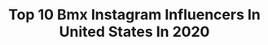 ---
title: Top 10 Bmx Instagram Influencers In United States In 2020
description: >-
  Find top bmx Instagram influencers in United States in 2020. Most popular hashtags: #bmx #ny #stayhome #kaifight77.
platform: Instagram
profiles:
  - username: "domsimoncini"
    fullname: >-
      Dominick Simoncini
    location: "United States"
    followers: 110948
    engagement: 219
    commentsToLikes: 0.012111
    avatar: "https://scontent-amt2-1.cdninstagram.com/v/t51.2885-19/s320x320/24838566_135028320518988_6683942764482134016_n.jpg?_nc_ht=scontent-amt2-1.cdninstagram.com&_nc_ohc=mLYjQn0r11kAX-eG6QA&oh=8aa1020ea44c8a7502e2913a87bd94e8&oe=5EB99547"
    verified: false
    hashtags: "#bmx, #yfsi, #5050skatepark, #brobro"
  - username: "jorisdaudet33"
    fullname: >-
      Joris Daudet
    location: "United States"
    followers: 50273
    engagement: 698
    commentsToLikes: 0.004790
    avatar: "https://scontent-ams4-1.cdninstagram.com/v/t51.2885-19/s320x320/67578078_645080386001283_6164450565767036928_n.jpg?_nc_ht=scontent-ams4-1.cdninstagram.com&_nc_ohc=e3oFY-uP0W8AX__TvxS&oh=360075d8f58611240e8bb67f1d1b8d35&oe=5EB79885"
    verified: true
    hashtags: "#kaifight77, #33, #tbt, #stayhome"
  - username: "willgrant"
    fullname: >-
      Will Grant
    location: "United States"
    followers: 91219
    engagement: 220
    commentsToLikes: 0.019082
    avatar: "https://scontent-ams4-1.cdninstagram.com/v/t51.2885-19/s320x320/61774642_764802423959164_7753513153035501568_n.jpg?_nc_ht=scontent-ams4-1.cdninstagram.com&_nc_ohc=pdR7SBcKpJgAX93Wpyd&oh=f23492d5f9f1ce34ea48bff5bb5a20fc&oe=5EB963C9"
    verified: false
    hashtags: "#nofilter, #mightdeletelater, #corsacrew"
  - username: "krobbmx"
    fullname: >-
      Kevin Robinson
    location: "United States"
    followers: 17523
    engagement: 1083
    commentsToLikes: 0.076754
    avatar: "https://scontent-amt2-1.cdninstagram.com/v/t51.2885-19/s320x320/13671206_1714864872102962_689350646_a.jpg?_nc_ht=scontent-amt2-1.cdninstagram.com&_nc_ohc=5zKyc8oEfqoAX9qo9Js&oh=4625a62c959430a0978ec0951a45635d&oe=5EBB7EE7"
    verified: false
    hashtags: "#blackrockschool, #boom, #nerfgun, #happybirthday"
  - username: "metalcomedy"
    fullname: >-
      Blayne Smith
    location: "United States"
    followers: 7457
    engagement: 992
    commentsToLikes: 0.028673
    avatar: "https://scontent-ams4-1.cdninstagram.com/v/t51.2885-19/10507829_1487236284923357_108210838_a.jpg?_nc_ht=scontent-ams4-1.cdninstagram.com&_nc_ohc=88mdr9RbE2gAX_r9-z5&oh=f72b97ad679cff2e3517345e433f40d5&oe=5EB89CA6"
    verified: false
    hashtags: ""
  - username: "d_niiiccceee"
    fullname: >-
      Dimitri McCombs
    location: "United States"
    followers: 12494
    engagement: 377
    commentsToLikes: 0.033968
    avatar: "https://scontent-ams4-1.cdninstagram.com/v/t51.2885-19/s320x320/82385908_213006856529729_4045923913694183424_n.jpg?_nc_ht=scontent-ams4-1.cdninstagram.com&_nc_ohc=5JeXR2-FxccAX80uMPM&oh=ce5db7e5b8ea53f5f32cc6ca14fd670b&oe=5EB8F6CD"
    verified: false
    hashtags: "#bluebanks, #ualbany, #streetbmx, #feeblegrind"
  - username: "75bradford"
    fullname: >-
      Joey Bradford
    location: "United States"
    followers: 10195
    engagement: 618
    commentsToLikes: 0.019017
    avatar: "https://scontent-ams4-1.cdninstagram.com/v/t51.2885-19/s320x320/23498563_138620290124577_5181527706436632576_n.jpg?_nc_ht=scontent-ams4-1.cdninstagram.com&_nc_ohc=2X7Uj_y15VkAX_wUzjC&oh=63ddcb88f84cc9f95e5ab6951d130be9&oe=5EB7DFB5"
    verified: false
    hashtags: "#travel, #ridebmx, #hiking, #kyoto"
  - username: "mccreaisaac"
    fullname: >-
      Isaac McCrea
    location: "United States"
    followers: 2328
    engagement: 1886
    commentsToLikes: 0.049950
    avatar: "https://scontent-ams4-1.cdninstagram.com/v/t51.2885-19/s150x150/12558658_730522493751701_1020447258_a.jpg?_nc_ht=scontent-ams4-1.cdninstagram.com&_nc_ohc=bBdJJV4UBuUAX-G5jd3&oh=acf388672f578aecfd79d325c46236fa&oe=5EB84325"
    verified: false
    hashtags: "#noracup, #keepthatdogoutofmybus, #notakickout, #notahip"
  - username: "rachjones58"
    fullname: >-
      Rachel Jones
    location: "United States"
    followers: 8345
    engagement: 1032
    commentsToLikes: 0.014240
    avatar: "https://scontent-lhr8-1.cdninstagram.com/v/t51.2885-19/s320x320/49729474_545595105920281_5528273691986624512_n.jpg?_nc_ht=scontent-lhr8-1.cdninstagram.com&_nc_ohc=VvE-UcXx28sAX--0cYK&oh=7da6979b19058dbb72a1afa40162a7e4&oe=5EBB6963"
    verified: false
    hashtags: "#turkey, #allpawsaboard, #lovewins, #happyfallyall"
  - username: "alisepost11"
    fullname: >-
      Alise (Post) Willoughby
    location: "United States"
    followers: 68278
    engagement: 455
    commentsToLikes: 0.009887
    avatar: "https://scontent-lhr8-1.cdninstagram.com/v/t51.2885-19/s320x320/41994120_341494269754499_4210066731839782912_n.jpg?_nc_ht=scontent-lhr8-1.cdninstagram.com&_nc_ohc=PMIC0C--2TYAX-JwWs5&oh=0c5d1438054225593bbeae2f50552bd2&oe=5EBBED45"
    verified: true
    hashtags: "#olympics, #kleanhydrate, #thirstythursday, #tokyo2021"
---